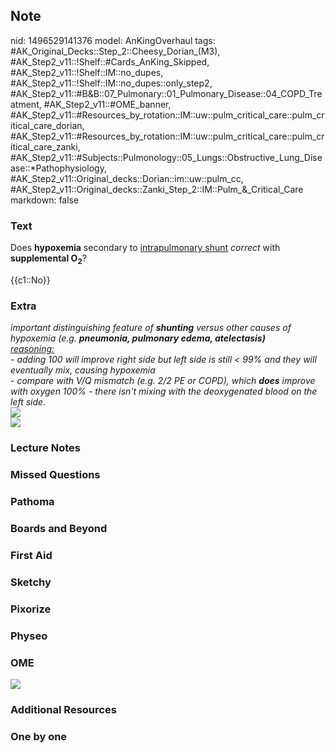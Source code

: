 ## Note
nid: 1496529141376
model: AnKingOverhaul
tags: #AK_Original_Decks::Step_2::Cheesy_Dorian_(M3), #AK_Step2_v11::!Shelf::#Cards_AnKing_Skipped, #AK_Step2_v11::!Shelf::IM::no_dupes, #AK_Step2_v11::!Shelf::IM::no_dupes::only_step2, #AK_Step2_v11::#B&B::07_Pulmonary::01_Pulmonary_Disease::04_COPD_Treatment, #AK_Step2_v11::#OME_banner, #AK_Step2_v11::#Resources_by_rotation::IM::uw::pulm_critical_care::pulm_critical_care_dorian, #AK_Step2_v11::#Resources_by_rotation::IM::uw::pulm_critical_care::pulm_critical_care_zanki, #AK_Step2_v11::#Subjects::Pulmonology::05_Lungs::Obstructive_Lung_Disease::*Pathophysiology, #AK_Step2_v11::Original_decks::Dorian::im::uw::pulm_cc, #AK_Step2_v11::Original_decks::Zanki_Step_2::IM::Pulm_&_Critical_Care
markdown: false

### Text
Does <b>hypoxemia</b> secondary to <u>intrapulmonary shunt</u>
<i>correct</i> with <b>supplemental O</b><sub style=
"font-weight: bold;">2</sub>?
<div>
  {{c1::No}}
</div>

### Extra
<div>
  <i>important distinguishing feature of <b>shunting</b> versus
  other causes of hypoxemia (e.g. <b>pneumonia, pulmonary edema,
  atelectasis)</b></i>
</div>
<div>
  <i><u>reasoning:</u></i>
</div>
<div>
  <div>
    <i>- adding 100 will improve right side but left side is still
    < 99% and they will eventually mix, causing hypoxemia</i>
  </div>
  <div>
    <i>- compare with V/Q mismatch (e.g. 2/2 PE or COPD), which
    <b>does</b> improve with oxygen 100% - there isn't mixing with
    the deoxygenated blood on the left side.</i>
  </div>
  <div>
    <i><img src="paste-3894886797410305.jpg"></i>
  </div>
</div>
<div>
  <i><img src="paste-1540420085481475.jpg"></i>
</div>

### Lecture Notes


### Missed Questions


### Pathoma


### Boards and Beyond


### First Aid


### Sketchy


### Pixorize


### Physeo


### OME
<div class="ome-widget">
  <a href="https://onlinemeded.org?ref=anki"><img src=
  "_OME_AnkiFlashcards_General_4.png"></a>
</div>

### Additional Resources


### One by one

